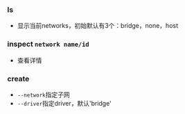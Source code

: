 ### ls
  - 显示当前networks，初始默认有3个：bridge，none，host
### inspect `network name/id`
  - 查看详情
### create
  - `--network`指定子网
  - `--driver`指定driver，默认'bridge'